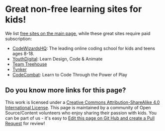 # Great non-free learning sites for kids!

We list [free sites on the main page](README.md), while these great sites require paid subscription:

* [CodeWizardsHQ](https://codewizardshq.com/): The leading online coding school for kids and teens ages 8-18.
* [YouthDigital](http://www.youthdigital.com): Learn Design, Code & Animate
* [Team Treehouse](https://teamtreehouse.com)
* [Tynker](https://www.tynker.com)
* [CodeCombat](https://codecombat.com/): Learn to Code Through the Power of Play

## Do you know more links for this page?

This work is licensed under a [Creative Commons Attribution-ShareAlike 4.0 International License](https://creativecommons.org/licenses/by-sa/4.0/). This page is maintained by a community of Open Source/Content volunteers who enjoy sharing their passion with kids.  You can be part of us - it's easy to [Edit this page on Git Hub and create a Pull Request](https://github.com/vorburger/kids-edutainment-links/edit/master/paid-courses.md) for review!
